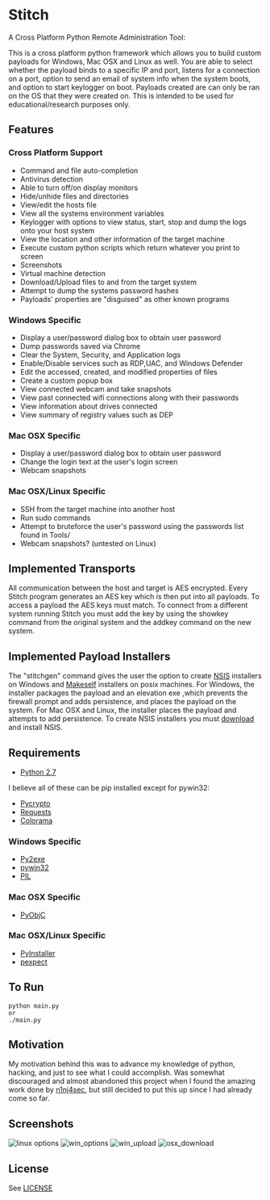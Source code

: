 # Stitch
A Cross Platform Python Remote Administration Tool:

This is a cross platform python framework which allows you to build custom payloads for Windows, Mac OSX and Linux as well. You are able to select whether the payload binds to a specific IP and port, listens for a connection on a port, option to send an email of system info when the system boots, and option to start keylogger on boot. Payloads created are can only be ran on the OS that they were created on. This is intended to be used for educational/research purposes only.

## Features
### Cross Platform Support
- Command and file auto-completion
- Antivirus detection 
- Able to turn off/on display monitors
- Hide/unhide files and directories
- View/edit the hosts file
- View all the systems environment variables
- Keylogger with options to view status, start, stop and dump the logs onto your host system
- View the location and other information of the target machine 
- Execute custom python scripts which return whatever you print to screen
- Screenshots
- Virtual machine detection
- Download/Upload files to and from the target system
- Attempt to dump the systems password hashes
- Payloads' properties are "disguised" as other known programs

### Windows Specific
- Display a user/password dialog box to obtain user password
- Dump passwords saved via Chrome
- Clear the System, Security, and Application logs
- Enable/Disable services such as RDP,UAC, and Windows Defender
- Edit the accessed, created, and modified properties of files
- Create a custom popup box
- View connected webcam and take snapshots
- View past connected wifi connections along with their passwords
- View information about drives connected 
- View summary of registry values such as DEP

### Mac OSX Specific
- Display a user/password dialog box to obtain user password
- Change the login text at the user's login screen
- Webcam snapshots

### Mac OSX/Linux Specific
- SSH from the target machine into another host
- Run sudo commands
- Attempt to bruteforce the user's password using the passwords list found in Tools/
- Webcam snapshots? (untested on Linux)

## Implemented Transports
All communication between the host and target is AES encrypted. Every Stitch program generates an AES key which is then put into all payloads. To access a payload the AES keys must match. To connect from a different system running Stitch you must add the key by using the showkey command from the original system and the addkey command on the new system. 

## Implemented Payload Installers
The "stitchgen" command gives the user the option to create [NSIS](http://nsis.sourceforge.net/Main_Page) installers on Windows and [Makeself](http://stephanepeter.com/makeself/) installers on posix machines. For Windows, the installer packages the payload and an elevation exe ,which prevents the firewall prompt and adds persistence, and places the payload on the system. For Mac OSX and Linux, the installer places the payload and attempts to add persistence. To create NSIS installers you must [download](http://nsis.sourceforge.net/Download) and install NSIS. 

## Requirements
- [Python 2.7](https://www.python.org/downloads/)

I believe all of these can be pip installed except for pywin32:

- [Pycrypto](https://pypi.python.org/pypi/pycrypto)
- [Requests](http://docs.python-requests.org/en/master/)
- [Colorama](https://pypi.python.org/pypi/colorama)

### Windows Specific
- [Py2exe](http://www.py2exe.org/)
- [pywin32](https://sourceforge.net/projects/pywin32/)
- [PIL](https://pypi.python.org/pypi/PIL)

### Mac OSX Specific
- [PyObjC](https://pythonhosted.org/pyobjc/)

### Mac OSX/Linux Specific
- [PyInstaller](http://www.pyinstaller.org/)
- [pexpect](https://pexpect.readthedocs.io/en/stable/)

## To Run
```
python main.py
or
./main.py
```

## Motivation
My motivation behind this was to advance my knowledge of python, hacking, and just to see what I could accomplish. Was somewhat discouraged and almost abandoned this project when I found the amazing work done by [n1nj4sec](https://github.com/n1nj4sec/pupy), but still decided to put this up since I had already come so far. 

## Screenshots

![linux options](https://cloud.githubusercontent.com/assets/13227314/21706500/76fdb962-d37c-11e6-9284-093ad065aeca.PNG)
![win_options](https://cloud.githubusercontent.com/assets/13227314/21706517/80d977b4-d37c-11e6-9588-5cd1bb3ecf37.PNG)
![win_upload](https://cloud.githubusercontent.com/assets/13227314/21706518/83c8509e-d37c-11e6-9f6e-f86b3a696c1a.PNG)
![osx_download](https://cloud.githubusercontent.com/assets/13227314/21706506/79f54e96-d37c-11e6-928b-68a8c57df919.PNG)

## License

See [LICENSE](/LICENSE)
